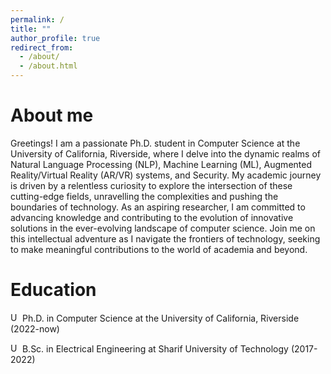 ```yaml
---
permalink: /
title: ""
author_profile: true
redirect_from: 
  - /about/
  - /about.html
---
```


About me
======
Greetings! I am a passionate Ph.D. student in Computer Science at the University of California, Riverside, where I delve into the dynamic realms of Natural Language Processing (NLP), Machine Learning (ML), Augmented Reality/Virtual Reality (AR/VR) systems, and Security. My academic journey is driven by a relentless curiosity to explore the intersection of these cutting-edge fields, unravelling the complexities and pushing the boundaries of technology. As an aspiring researcher, I am committed to advancing knowledge and contributing to the evolution of innovative solutions in the ever-evolving landscape of computer science. Join me on this intellectual adventure as I navigate the frontiers of technology, seeking to make meaningful contributions to the world of academia and beyond.

Education
======
<img src="https://hub.ucr.edu/sites/default/files/styles/form_preview/public/ucr%20lOGO.jpeg" alt="University Icon" width="15" height="15"> Ph.D. in Computer Science at the University of California, Riverside (2022-now)

<img src="https://png2.cleanpng.com/sh/c626328cf261d59319c9ea415f275665/L0KzQYm3VcExN6t0iZH0aYP2gLBuTgNpaaNufp9Abnn5dcP6igR6NZDrReZuY3jxf732hCkufZ9ujtd7c3n3iX72hr11bZl3RadqZkS3QoLpgvVkP2Q9RqM7MUC3RYiCUcUzPWo6T6M9N0e7QYW1kP5o/kisspng-sharif-university-of-technology-university-of-tehr-5af4421bbec738.1210457915259571477814.png" alt="University Icon" width="15" height="15"> B.Sc. in Electrical Engineering at Sharif University of Technology (2017-2022)






